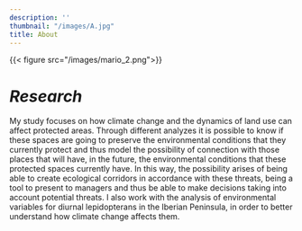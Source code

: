```yaml
---
description: ''
thumbnail: "/images/A.jpg"
title: About
---
```

{{< figure src="/images/mario_2.png">}}

# _Research_

My study focuses on how climate change and the dynamics of land use can affect protected areas. Through different analyzes it is possible to know if these spaces are going to preserve the environmental conditions that they currently protect and thus model the possibility of connection with those places that will have, in the future, the environmental conditions that these protected spaces currently have. In this way, the possibility arises of being able to create ecological corridors in accordance with these threats, being a tool to present to managers and thus be able to make decisions taking into account potential threats. I also work with the analysis of environmental variables for diurnal lepidopterans in the Iberian Peninsula, in order to better understand how climate change affects them.


